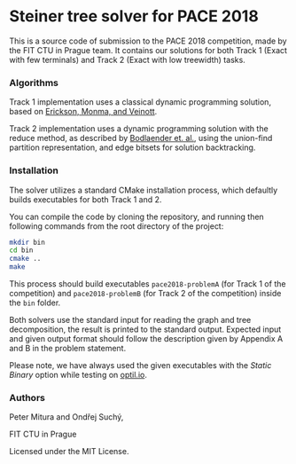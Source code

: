 # Steiner tree solver for PACE 2018

This is a source code of submission to the PACE 2018 competition, made by the FIT CTU in
Prague team.
It contains our solutions for both Track 1 (Exact with few terminals) and Track 2 (Exact with
low treewidth) tasks.

### Algorithms

Track 1 implementation uses a classical dynamic programming solution, based on
[Erickson, Monma, and Veinott](https://link.springer.com/article/10.1007/BF02283688).

Track 2 implementation uses a dynamic programming solution with the reduce method, as
described by [Bodlaender et. al.](http://arxiv.org/abs/1211.1505v1), using the union-find
 partition representation, and edge bitsets for solution backtracking.

### Installation

The solver utilizes a standard CMake installation process, which defaultly builds executables
for both Track 1 and 2.

You can compile the code by cloning the repository, and running then following commands from 
the root directory of the project:

```bash
mkdir bin
cd bin
cmake ..
make
```

This process should build executables `pace2018-problemA` (for Track 1 of the competition)
and `pace2018-problemB` (for Track 2 of the competition) inside the `bin` folder.

Both solvers use the standard input for reading the graph and tree decomposition, the result
is printed to the standard output. Expected input and given output format should follow the description
given by Appendix A and B in the problem statement.

Please note, we have always used the given executables with the *Static Binary* option
while testing on [optil.io](https://optil.io).

### Authors

Peter Mitura and Ondřej Suchý,

FIT CTU in Prague

Licensed under the MIT License.

